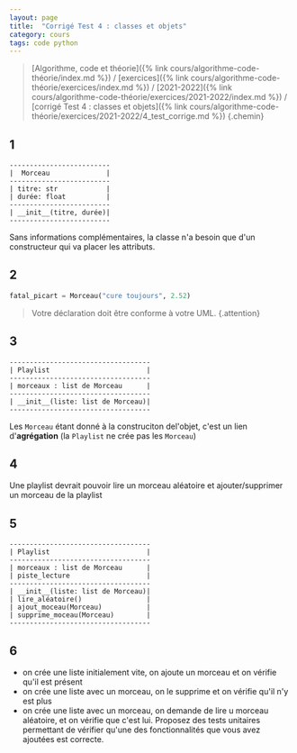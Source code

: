 ```yaml
---
layout: page
title:  "Corrigé Test 4 : classes et objets"
category: cours
tags: code python
---
```


> [Algorithme, code et théorie]({% link cours/algorithme-code-théorie/index.md %}) / [exercices]({% link cours/algorithme-code-théorie/exercices/index.md %}) / [2021-2022]({% link cours/algorithme-code-théorie/exercices/2021-2022/index.md %}) / [corrigé Test 4 : classes et objets]({% link cours/algorithme-code-théorie/exercices/2021-2022/4_test_corrige.md %})
{.chemin}

## 1

```text
-------------------------
|  Morceau              |
-------------------------
| titre: str            |
| durée: float          |
-------------------------
| __init__(titre, durée)|
-------------------------
```

Sans informations complémentaires, la classe n'a besoin que d'un constructeur qui va placer les attributs.

## 2

```python
fatal_picart = Morceau("cure toujours", 2.52)
```

> Votre déclaration doit être conforme à votre UML.
{.attention}

## 3

```text
-----------------------------------
| Playlist                        |
-----------------------------------
| morceaux : list de Morceau      |
-----------------------------------
| __init__(liste: list de Morceau)|
-----------------------------------
```

Les `Morceau` étant donné à la construciton del'objet, c'est un lien d'**agrégation** (la `Playlist` ne crée pas les `Morceau`)

## 4

Une playlist devrait pouvoir lire un morceau aléatoire et ajouter/supprimer un morceau de la playlist

## 5

```text
-----------------------------------
| Playlist                        |
-----------------------------------
| morceaux : list de Morceau      |
| piste_lecture                   |
-----------------------------------
| __init__(liste: list de Morceau)|
| lire_aléatoire()                |
| ajout_moceau(Morceau)           |
| supprime_moceau(Morceau)        |
-----------------------------------
```

## 6

* on crée une liste initialement vite, on ajoute un morceau et on vérifie qu'il est présent
* on crée une liste avec un morceau, on le supprime et on vérifie qu'il n'y est plus
* on crée une liste avec un morceau, on demande de lire u morceau aléatoire, et on vérifie que c'est lui.
Proposez des tests unitaires permettant de vérifier qu'une des fonctionnalités que vous avez ajoutées est correcte.

